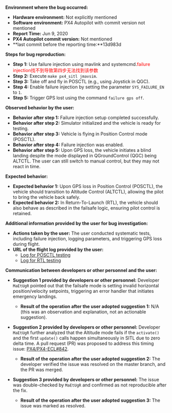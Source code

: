 **Environment where the bug occurred:**

- **Hardware environment:** Not explicitly mentioned
- **Software environment:** PX4 Autopilot with commit version not mentioned
- **Report Time:** Jun 9, 2020
- **PX4 Autopilot commit version:** Not mentioned
- **last commit before the reporting time:**13d983d

**Steps for bug reproduction:**

- **Step 1:** Use failure injection using mavlink and systemcmd.<font color='red'>failure injection找不到导致第四步无法找到该参数</font>
- **Step 2:** Execute `make px4_sitl jmavsim`.
- **Step 3:** Take off and fly in POSCTL (e.g., using Joystick in QGC).
- **Step 4:** Enable failure injection by setting the parameter `SYS_FAILURE_EN` to `1`.
- **Step 5:** Trigger GPS lost using the command `failure gps off`.

**Observed behavior by the user:**

- **Behavior after step 1:** Failure injection setup completed successfully.
- **Behavior after step 2:** Simulator initialized and the vehicle is ready for testing.
- **Behavior after step 3:** Vehicle is flying in Position Control mode (POSCTL).
- **Behavior after step 4:** Failure injection was enabled.
- **Behavior after step 5:** Upon GPS loss, the vehicle initiates a blind landing despite the mode displayed in QGroundControl (QGC) being ALTCTL. The user can still switch to manual control, but they may not react in time.

**Expected behavior:**

- **Expected behavior 1:** Upon GPS loss in Position Control (POSCTL), the vehicle should transition to Altitude Control (ALTCTL), allowing the pilot to bring the vehicle back safely.
- **Expected behavior 2:** In Return-To-Launch (RTL), the vehicle should also behave as described in the failsafe logic, ensuring pilot control is retained.

**Additional information provided by the user for bug investigation:**

- **Actions taken by the user:** The user conducted systematic tests, including failure injection, logging parameters, and triggering GPS loss during flight.
- **URL of the flight log provided by the user:** 
  - [Log for POSCTL testing](https://logs.px4.io/plot_app?log=8bd577fe-63ea-41da-8846-33f2fef20db5)
  - [Log for RTL testing](https://logs.px4.io/plot_app?log=95824b1d-61df-4a02-ae1b-654f9a8e40d6)

**Communication between developers or other personnel and the user:**

- **Suggestion 1 provided by developers or other personnel:** Developer `MaEtUgR` pointed out that the failsafe mode is setting invalid horizontal position/velocity setpoints, triggering an error handler that initiates emergency landings.
  - **Result of the operation after the user adopted suggestion 1:** N/A (this was an observation and explanation, not an actionable suggestion).

- **Suggestion 2 provided by developers or other personnel:** Developer `MaEtUgR` further analyzed that the Altitude mode fails if the `activate()` and the first `update()` calls happen simultaneously in SITL due to zero delta time. A pull request (PR) was proposed to address this timing issue: [PX4/PX4-ECL#842](https://github.com/PX4/PX4-ECL/pull/842).
  - **Result of the operation after the user adopted suggestion 2:** The developer verified the issue was resolved on the master branch, and the PR was merged.

- **Suggestion 3 provided by developers or other personnel:** The issue was double-checked by `MaEtUgR` and confirmed as not reproducible after the fix.
  - **Result of the operation after the user adopted suggestion 3:** The issue was marked as resolved.

